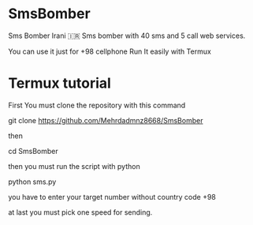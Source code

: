 # SmsBomber
Sms Bomber Irani 🇮🇷
Sms bomber with 40 sms and 5 call web services.

You can use it just for +98 cellphone
Run It easily with Termux
# Termux tutorial
First You must clone the repository
with this command

git clone https://github.com/Mehrdadmnz8668/SmsBomber

then

cd SmsBomber

then you must run the script with python

python sms.py

you have to enter your target number without country code +98

at last you must pick one speed for sending.
